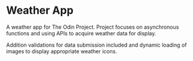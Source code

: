 # Weather App

A weather app for The Odin Project.  Project focuses on asynchronous functions and using APIs to acquire weather data for display.  

Addition validations for data submission included and dynamic loading of images to display appropriate weather icons. 
